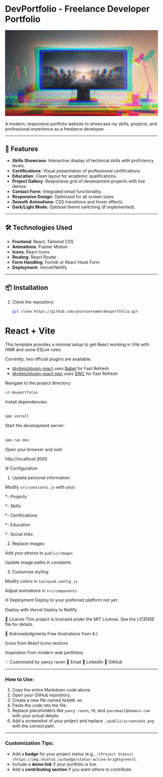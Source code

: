 # DevPortfolio - Freelance Developer Portfolio

![Project Screenshot](./src/assets/hero.jpg) <!-- Replace with your actual screenshot -->

A modern, responsive portfolio website to showcase my skills, projects, and professional experience as a freelance developer.

---

## 🚀 Features

- **Skills Showcase**: Interactive display of technical skills with proficiency levels.
- **Certifications**: Visual presentation of professional certifications.
- **Education**: Clean layout for academic qualifications.
- **Project Gallery**: Responsive grid of development projects with live demos.
- **Contact Form**: Integrated email functionality.
- **Responsive Design**: Optimized for all screen sizes.
- **Smooth Animations**: CSS transitions and hover effects.
- **Dark/Light Mode**: Optional theme switching (if implemented).

---

## 🛠️ Technologies Used

- **Frontend**: React, Tailwind CSS
- **Animations**: Framer Motion
- **Icons**: React Icons
- **Routing**: React Router
- **Form Handling**: Formik or React Hook Form
- **Deployment**: Vercel/Netlify

---

## 📦 Installation

1. Clone the repository:
   ```bash
   git clone https://github.com/yourusername/devportfolio.git
   ```
# React + Vite

This template provides a minimal setup to get React working in Vite with HMR and some ESLint rules.

Currently, two official plugins are available:

- [@vitejs/plugin-react](https://github.com/vitejs/vite-plugin-react/blob/main/packages/plugin-react/README.md) uses [Babel](https://babeljs.io/) for Fast Refresh
- [@vitejs/plugin-react-swc](https://github.com/vitejs/vite-plugin-react-swc) uses [SWC](https://swc.rs/) for Fast Refresh

Navigate to the project directory:

```bash
cd devportfolio
```
Install dependencies:

```bash

npm install
```
Start the development server:

```bash

npm run dev
```
Open your browser and visit:


http://localhost:3000

⚙️ Configuration
1. Update personal information:

Modify ``src/constants.js`` with your:

*- Projects

*- Skills

*- Certifications

*- Education

*- Social links

2. Replace images:

Add your photos to ``public/images``

Update image paths in constants

3. Customize styling:

Modify colors in ``tailwind.config.js``

Adjust animations in ``src/components``

🌐 Deployment
Deploy to your preferred platform not yet :

Deploy with Vercel
Deploy to Netlify

📄 License
This project is licensed under the MIT License. See the LICENSE file for details.

🙏 Acknowledgments
Free illustrations from A.I.

Icons from React Icons rexiicon

Inspiration from modern web portfolios

✨ Customized by yancy raven
📧 Email
🔗 LinkedIn
🐙 GitHub



---

### How to Use:
1. Copy the entire Markdown code above.
2. Open your GitHub repository.
3. Create a new file named `README.md`.
4. Paste the code into the file.
5. Replace placeholders like `yancy raven`, `YR`, and `youremail@domain.com` with your actual details.
6. Add a screenshot of your project and replace `./public/screenshot.png` with the correct path.

---

### Customization Tips:
- Add a **badge** for your project status (e.g., `![Project Status](https://img.shields.io/badge/status-active-brightgreen)`).
- Include a **demo link** if your portfolio is live.
- Add a **contributing section** if you want others to contribute.

